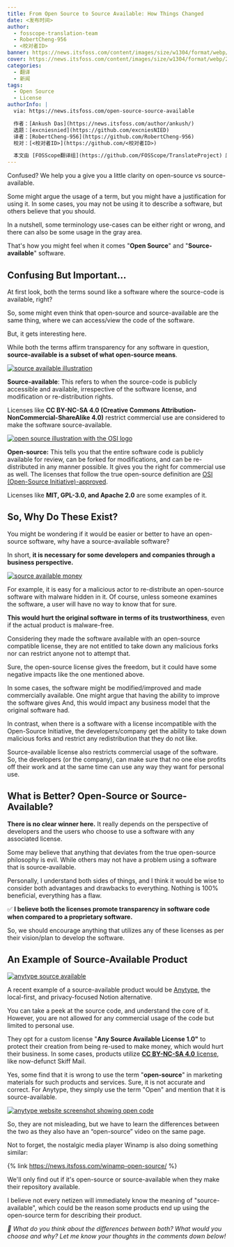 ```yaml
---
title: From Open Source to Source Available: How Things Changed
date: <发布时间>
author:
  - fosscope-translation-team
  - RobertCheng-956
  - <校对者ID>
banner: https://news.itsfoss.com/content/images/size/w1304/format/webp/2024/05/open-source-source-available.png
cover: https://news.itsfoss.com/content/images/size/w1304/format/webp/2024/05/open-source-source-available.png
categories:
  - 翻译
  - 新闻
tags:
  - Open Source
  - License
authorInfo: |
  via: https://news.itsfoss.com/open-source-source-available

  作者：[Ankush Das](https://news.itsfoss.com/author/ankush/)
  选题：[excniesnied](https://github.com/excniesNIED)
  译者：[RobertCheng-956](https://github.com/RobertCheng-956)
  校对：[<校对者ID>](https://github.com/<校对者ID>)

  本文由 [FOSScope翻译组](https://github.com/FOSScope/TranslateProject) 原创编译，[开源观察](https://fosscope.com/) 荣誉推出
---
```


Confused? We help you a give you a little clarity on open-source vs source-available.

<!-- more -->

Some might argue the usage of a term, but you might have a justification for using it. In some cases, you may not be using it to describe a software, but others believe that you should.

In a nutshell, some terminology use-cases can be either right or wrong, and there can also be some usage in the gray area.

That's how you might feel when it comes "**Open Source**" and "**Source-available**" software.

## Confusing But Important...

At first look, both the terms sound like a software where the source-code is available, right?

So, some might even think that open-source and source-available are the same thing, where we can access/view the code of the software.

But, it gets interesting here.

While both the terms affirm transparency for any software in question, **source-available is a subset of what open-source means**.

[![source available illustration](https://news.itsfoss.com/content/images/2024/05/source-available.png)](https://news.itsfoss.com/content/images/2024/05/source-available.png)

**Source-available**: This refers to when the source-code is publicly accessible and available, irrespective of the software license, and modification or re-distribution rights.

Licenses like **CC BY-NC-SA 4.0 (Creative Commons Attribution-NonCommercial-ShareAlike 4.0)** restrict commercial use are considered to make the software source-available.

[![open source illustration with the OSI logo](https://news.itsfoss.com/content/images/2024/05/open-source.png)](https://news.itsfoss.com/content/images/2024/05/open-source.png)

**Open-source:** This tells you that the entire software code is publicly available for review, can be forked for modifications, and can be re-distributed in any manner possible. It gives you the right for commercial use as well. The licenses that follow the true open-source definition are [OSI (Open-Source Initiative)-approved](https://opensource.org/licenses?ref=news.itsfoss.com).

Licenses like **MIT, GPL-3.0, and Apache 2.0** are some examples of it.

## So, Why Do These Exist?

You might be wondering if it would be easier or better to have an open-source software, why have a source-available software?

In short, **it is necessary for some developers and companies through a business perspective.**

[![source available money](https://news.itsfoss.com/content/images/2024/05/source-available-money.png)](https://news.itsfoss.com/content/images/2024/05/source-available-money.png)

For example, it is easy for a malicious actor to re-distribute an open-source software with malware hidden in it. Of course, unless someone examines the software, a user will have no way to know that for sure.

**This would hurt the original software in terms of its trustworthiness**, even if the actual product is malware-free.

Considering they made the software available with an open-source compatible license, they are not entitled to take down any malicious forks nor can restrict anyone not to attempt that.

Sure, the open-source license gives the freedom, but it could have some negative impacts like the one mentioned above.

In some cases, the software might be modified/improved and made commercially available. One might argue that having the ability to improve the software gives And, this would impact any business model that the original software had.

In contrast, when there is a software with a license incompatible with the Open-Source Initiative, the developers/company get the ability to take down malicious forks and restrict any redistribution that they do not like.

Source-available license also restricts commercial usage of the software. So, the developers (or the company), can make sure that no one else profits off their work and at the same time can use any way they want for personal use.

## What is Better? Open-Source or Source-Available?

**There is no clear winner here.** It really depends on the perspective of developers and the users who choose to use a software with any associated license.

Some may believe that anything that deviates from the true open-source philosophy is evil. While others may not have a problem using a software that is source-available.

Personally, I understand both sides of things, and I think it would be wise to consider both advantages and drawbacks to everything. Nothing is 100% beneficial, everything has a flaw.

✅ **I believe both the licenses promote transparency in software code when compared to a proprietary software.**

So, we should encourage anything that utilizes any of these licenses as per their vision/plan to develop the software.

## An Example of Source-Available Product

[![anytype source available](https://news.itsfoss.com/content/images/2024/05/anytype.png)](https://news.itsfoss.com/content/images/2024/05/anytype.png)

A recent example of a source-available product would be [Anytype](https://anytype.io/?ref=news.itsfoss.com), the local-first, and privacy-focused Notion alternative.

You can take a peek at the source code, and understand the core of it. However, you are not allowed for any commercial usage of the code but limited to personal use.

They opt for a custom license "**Any Source Available License 1.0"** to protect their creation from being re-used to make money, which would hurt their business. In some cases, products utilize [**CC BY-NC-SA 4.0** license](https://creativecommons.org/licenses/by-nc-sa/4.0/deed.en?ref=news.itsfoss.com), like now-defunct Skiff Mail.

Yes, some find that it is wrong to use the term "**open-source**" in marketing materials for such products and services. Sure, it is not accurate and correct. For Anytype, they simply use the term "Open" and mention that it is source-available.

[![anytype website screenshot showing open code](https://news.itsfoss.com/content/images/2024/05/anytype-open.png)](https://news.itsfoss.com/content/images/2024/05/anytype-open.png)

So, they are not misleading, but we have to learn the differences between the two as they also have an “open-source” video on the same page.

Not to forget, the nostalgic media player Winamp is also doing something similar:

{% link https://news.itsfoss.com/winamp-open-source/ %}

We'll only find out if it's open-source or source-available when they make their repository available.

I believe not every netizen will immediately know the meaning of "source-available", which could be the reason some products end up using the open-source term for describing their product.

*💬 What do you think about the differences between both? What would you choose and why? Let me know your thoughts in the comments down below!*
